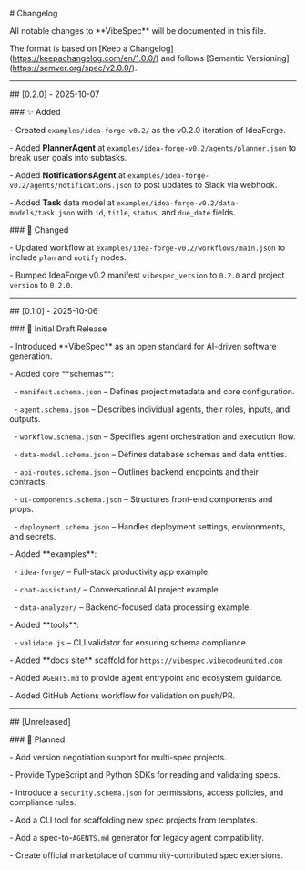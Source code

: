 \# Changelog



All notable changes to \*\*VibeSpec\*\* will be documented in this file.  

The format is based on \[Keep a Changelog](https://keepachangelog.com/en/1.0.0/) and follows \[Semantic Versioning](https://semver.org/spec/v2.0.0/).



---



\## \[0.2.0] - 2025-10-07

\### ✨ Added

\- Created `examples/idea-forge-v0.2/` as the v0.2.0 iteration of IdeaForge.

\- Added **PlannerAgent** at `examples/idea-forge-v0.2/agents/planner.json` to break user goals into subtasks.

\- Added **NotificationsAgent** at `examples/idea-forge-v0.2/agents/notifications.json` to post updates to Slack via webhook.

\- Added **Task** data model at `examples/idea-forge-v0.2/data-models/task.json` with `id`, `title`, `status`, and `due_date` fields.

\### 🔄 Changed

\- Updated workflow at `examples/idea-forge-v0.2/workflows/main.json` to include `plan` and `notify` nodes.

\- Bumped IdeaForge v0.2 manifest `vibespec_version` to `0.2.0` and project `version` to `0.2.0`.



---



\## \[0.1.0] - 2025-10-06

\### 🎉 Initial Draft Release

\- Introduced \*\*VibeSpec\*\* as an open standard for AI-driven software generation.

\- Added core \*\*schemas\*\*:

&nbsp; - `manifest.schema.json` – Defines project metadata and core configuration.

&nbsp; - `agent.schema.json` – Describes individual agents, their roles, inputs, and outputs.

&nbsp; - `workflow.schema.json` – Specifies agent orchestration and execution flow.

&nbsp; - `data-model.schema.json` – Defines database schemas and data entities.

&nbsp; - `api-routes.schema.json` – Outlines backend endpoints and their contracts.

&nbsp; - `ui-components.schema.json` – Structures front-end components and props.

&nbsp; - `deployment.schema.json` – Handles deployment settings, environments, and secrets.

\- Added \*\*examples\*\*:

&nbsp; - `idea-forge/` – Full-stack productivity app example.

&nbsp; - `chat-assistant/` – Conversational AI project example.

&nbsp; - `data-analyzer/` – Backend-focused data processing example.

\- Added \*\*tools\*\*:

&nbsp; - `validate.js` – CLI validator for ensuring schema compliance.

\- Added \*\*docs site\*\* scaffold for `https://vibespec.vibecodeunited.com`

\- Added `AGENTS.md` to provide agent entrypoint and ecosystem guidance.

\- Added GitHub Actions workflow for validation on push/PR.



---



\## \[Unreleased]

\### 🚀 Planned

\- Add version negotiation support for multi-spec projects.

\- Provide TypeScript and Python SDKs for reading and validating specs.

\- Introduce a `security.schema.json` for permissions, access policies, and compliance rules.

\- Add a CLI tool for scaffolding new spec projects from templates.

\- Add a spec-to-`AGENTS.md` generator for legacy agent compatibility.

\- Create official marketplace of community-contributed spec extensions.



